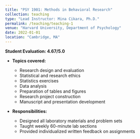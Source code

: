 ```yaml
---
title: "PSY 1901: Methods in Behavioral Research"
collection: teaching
type: "Lead Instructor: Mina Cikara, Ph.D."
permalink: /teaching/teaching-1
venue: "Harvard University, Department of Psychology"
date: 2022-01-01
location: "Cambridge, MA"
---
```


**Student Evaluation: 4.67/5.0**

- **Topics covered:** 
  - Research design and evaluation
  - Statistical and research ethics
  - Statistics exercises
  - Data analysis
  - Preparation of tables and figures
  - Research project construction
  - Manuscript and presentation development

- **Responsibilities:**
  - Designed all laboratory materials and problem sets
  - Taught weekly 60-minute lab sections
  - Provided individualized written feedback on assignments
